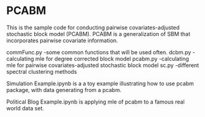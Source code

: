 # PCABM

This is the sample code for conducting pairwise covariates-adjusted stochastic block model (PCABM). PCABM is a generalization of SBM that incorporates pairwise covariate information.

commFunc.py     -some common functions that will be used often.
dcbm.py         -calculating mle for degree corrected block model
pcabm.py        -calculating mle for pairwise covariates-adjusted stochastic block model
sc.py           -different spectral clustering methods


Simulation Example.ipynb is a a toy example illustrating how to use pcabm package, with data generating from a pcabm. 

Political Blog Example.ipynb is applying mle of pcabm to a famous real world data set. 





